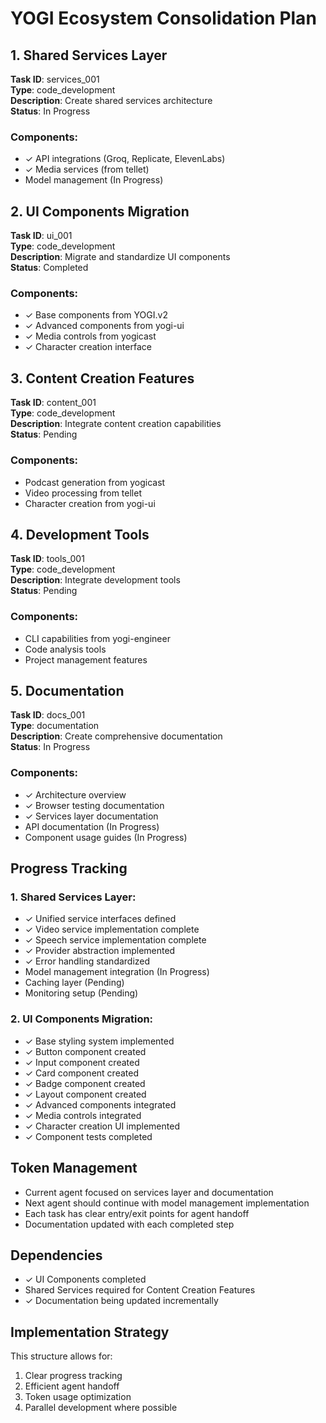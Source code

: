 # YOGI Ecosystem Consolidation Plan

## 1. Shared Services Layer
**Task ID**: services_001  
**Type**: code_development  
**Description**: Create shared services architecture  
**Status**: In Progress  

### Components:
- ✓ API integrations (Groq, Replicate, ElevenLabs)
- ✓ Media services (from tellet)
- Model management (In Progress)

## 2. UI Components Migration
**Task ID**: ui_001  
**Type**: code_development  
**Description**: Migrate and standardize UI components  
**Status**: Completed  

### Components:
- ✓ Base components from YOGI.v2
- ✓ Advanced components from yogi-ui
- ✓ Media controls from yogicast
- ✓ Character creation interface

## 3. Content Creation Features
**Task ID**: content_001  
**Type**: code_development  
**Description**: Integrate content creation capabilities  
**Status**: Pending  

### Components:
- Podcast generation from yogicast
- Video processing from tellet
- Character creation from yogi-ui

## 4. Development Tools
**Task ID**: tools_001  
**Type**: code_development  
**Description**: Integrate development tools  
**Status**: Pending  

### Components:
- CLI capabilities from yogi-engineer
- Code analysis tools
- Project management features

## 5. Documentation
**Task ID**: docs_001  
**Type**: documentation  
**Description**: Create comprehensive documentation  
**Status**: In Progress  

### Components:
- ✓ Architecture overview
- ✓ Browser testing documentation
- ✓ Services layer documentation
- API documentation (In Progress)
- Component usage guides (In Progress)

## Progress Tracking

### 1. Shared Services Layer:
- ✓ Unified service interfaces defined
- ✓ Video service implementation complete
- ✓ Speech service implementation complete
- ✓ Provider abstraction implemented
- ✓ Error handling standardized
- Model management integration (In Progress)
- Caching layer (Pending)
- Monitoring setup (Pending)

### 2. UI Components Migration:
- ✓ Base styling system implemented
- ✓ Button component created
- ✓ Input component created
- ✓ Card component created
- ✓ Badge component created
- ✓ Layout component created
- ✓ Advanced components integrated
- ✓ Media controls integrated
- ✓ Character creation UI implemented
- ✓ Component tests completed

## Token Management
- Current agent focused on services layer and documentation
- Next agent should continue with model management implementation
- Each task has clear entry/exit points for agent handoff
- Documentation updated with each completed step

## Dependencies
- ✓ UI Components completed
- Shared Services required for Content Creation Features
- ✓ Documentation being updated incrementally

## Implementation Strategy
This structure allows for:
1. Clear progress tracking
2. Efficient agent handoff
3. Token usage optimization
4. Parallel development where possible
